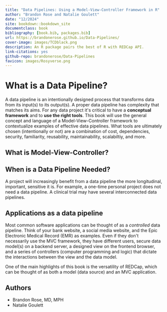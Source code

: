 ```yaml
---
title: "Data Pipelines: Using a Model-View-Controller Framework in R"
author: "Brandon Rose and Natalie Goulett"
date: "12/2024"
site: bookdown::bookdown_site
documentclass: book
bibliography: [book.bib, packages.bib]
url: https://brandonerose.github.io/Data-Pipelines/
cover-image: images/TCDblack.png
description: An R package pairs the best of R with REDCap API.
link-citations: yes
github-repo: brandonerose/Data-Pipelines
favicon: images/Rosyverse.png
---
```


# What is a Data Pipeline?

A data pipeline is an intentionally designed process that transforms data from its input(s) to its output(s). A proper data pipeline has complexity that matches its aims. For any data project it's critical to have a **conceptual framework** and to **use the right tools**. This book will use the general concept and language of a Model-View-Controller framework to contextualize examples of effective data pipelines. What tools are ultimately chosen (intentionally or not) are a combination of cost, dependencies, security, familiarity, reusability, maintainability, scalabiltiy, and more.  

## What is Model-View-Controller?

## When is a Data Pipeline Needed?

A project will increasingly benefit from a data pipeline the more longitudinal, important, sensitive it is. For example, a one-time personal project does not need a data pipeline. A clinical trial may have several interconnected data pipelines.

## Applications as a data pipeline

Most common software applications can be thought of as a *controlled* data pipeline. Think of your bank website, a social media website, and the Epic Electronic Medical Record (EMR) as examples. Even if they don't necessarily use the MVC framework, they have different users, secure data model(s) on a backend server, a designed view on the frontend browser, and a series of controllers (computer programming and logic) that dictate the interactions between the view and the data model.

One of the main highlights of this book is the versatility of REDCap, which can be thought of as both a model (data source) and an MVC application. 

## Authors

-   Brandon Rose, MD, MPH
-   Natalie Goulett


